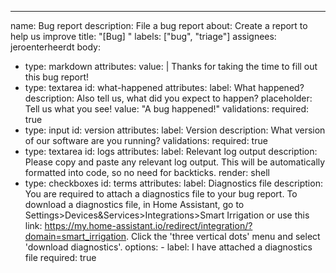---
name: Bug report
description: File a bug report
about: Create a report to help us improve
title: "[Bug] "
labels: ["bug", "triage"]
assignees: jeroenterheerdt
body:
  - type: markdown
    attributes:
      value: |
        Thanks for taking the time to fill out this bug report!
  - type: textarea
    id: what-happened
    attributes:
      label: What happened?
      description: Also tell us, what did you expect to happen?
      placeholder: Tell us what you see!
      value: "A bug happened!"
    validations:
      required: true
   - type: input
    id: version
    attributes:
      label: Version
      description: What version of our software are you running?
    validations:
      required: true
  - type: textarea
      id: logs
      attributes:
        label: Relevant log output
        description: Please copy and paste any relevant log output. This will be automatically formatted into code, so no need for backticks.
        render: shell
 - type: checkboxes
    id: terms
    attributes:
      label: Diagnostics file
      description: You are required to attach a diagnostics file to your bug report. To download a diagnostics file, in Home Assistant, go to Settings>Devices&Services>Integrations>Smart Irrigation or use this link: https://my.home-assistant.io/redirect/integration/?domain=smart_irrigation. Click the 'three vertical dots' menu and select 'download diagnostics'.
      options:
        - label: I have attached a diagnostics file
          required: true
